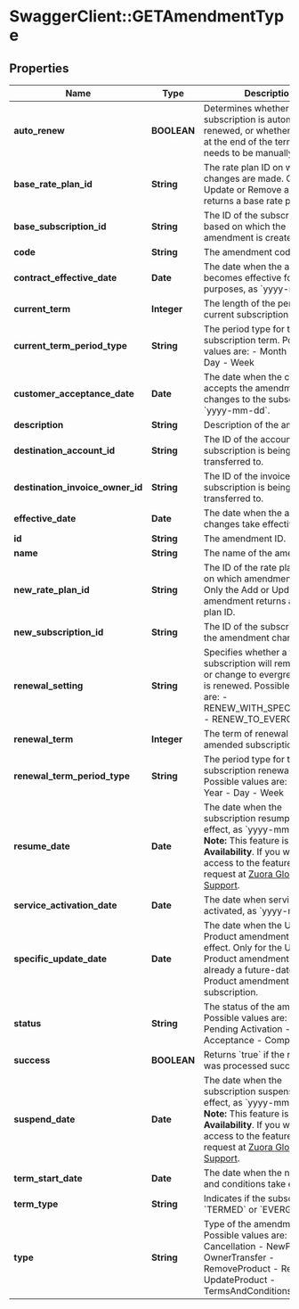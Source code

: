 # SwaggerClient::GETAmendmentType

## Properties
Name | Type | Description | Notes
------------ | ------------- | ------------- | -------------
**auto_renew** | **BOOLEAN** | Determines whether the subscription is automatically renewed, or whether it expires at the end of the term and needs to be manually renewed.   | [optional] 
**base_rate_plan_id** | **String** | The rate plan ID on which changes are made. Only the Update or Remove amendment returns a base rate plan ID.  | [optional] 
**base_subscription_id** | **String** | The ID of the subscription based on which the amendment is created.  | [optional] 
**code** | **String** | The amendment code.  | [optional] 
**contract_effective_date** | **Date** | The date when the amendment becomes effective for billing purposes, as &#x60;yyyy-mm-dd&#x60;.  | [optional] 
**current_term** | **Integer** | The length of the period for the current subscription term.   | [optional] 
**current_term_period_type** | **String** | The period type for the current subscription term. Possible values are:  - Month - Year - Day - Week  | [optional] 
**customer_acceptance_date** | **Date** | The date when the customer accepts the amendment changes to the subscription, as &#x60;yyyy-mm-dd&#x60;.  | [optional] 
**description** | **String** | Description of the amendment.  | [optional] 
**destination_account_id** | **String** | The ID of the account that the subscription is being transferred to.  | [optional] 
**destination_invoice_owner_id** | **String** | The ID of the invoice that the subscription is being transferred to.  | [optional] 
**effective_date** | **Date** | The date when the amendment changes take effective.   | [optional] 
**id** | **String** | The amendment ID.  | [optional] 
**name** | **String** | The name of the amendment.  | [optional] 
**new_rate_plan_id** | **String** | The ID of the rate plan charge on which amendment is made. Only the Add or Update amendment returns a new rate plan ID.  | [optional] 
**new_subscription_id** | **String** | The ID of the subscription that the amendment changes.  | [optional] 
**renewal_setting** | **String** | Specifies whether a termed subscription will remain termed or change to evergreen when it is renewed. Possible values are:  - RENEW_WITH_SPECIFIC_TERM - RENEW_TO_EVERGREEN  | [optional] 
**renewal_term** | **Integer** | The term of renewal for the amended subscription.  | [optional] 
**renewal_term_period_type** | **String** | The period type for the subscription renewal term. Possible values are:  - Month - Year - Day - Week  | [optional] 
**resume_date** | **Date** | The date when the subscription resumption takes effect, as &#x60;yyyy-mm-dd&#x60;.  **Note:** This feature is in **Limited Availability**. If you wish to have access to the feature, submit a request at [Zuora Global Support](http://support.zuora.com/).  | [optional] 
**service_activation_date** | **Date** | The date when service is activated, as &#x60;yyyy-mm-dd&#x60;.  | [optional] 
**specific_update_date** | **Date** | The date when the Update Product amendment takes effect.  Only for the Update Product amendments if there is already a future-dated Update Product amendment on the subscription.  | [optional] 
**status** | **String** | The status of the amendment. Possible values are:  - Draft  - Pending Activation - Pending Acceptance - Completed  | [optional] 
**success** | **BOOLEAN** | Returns &#x60;true&#x60; if the request was processed successfully.  | [optional] 
**suspend_date** | **Date** | The date when the subscription suspension takes effect, as &#x60;yyyy-mm-dd&#x60;.  **Note:** This feature is in **Limited Availability**. If you wish to have access to the feature, submit a request at [Zuora Global Support](http://support.zuora.com/).  | [optional] 
**term_start_date** | **Date** | The date when the new terms and conditions take effect.  | [optional] 
**term_type** | **String** | Indicates if the subscription is &#x60;TERMED&#x60; or &#x60;EVERGREEN&#x60;.  | [optional] 
**type** | **String** | Type of the amendment. Possible values are:  - Cancellation - NewProduct - OwnerTransfer - RemoveProduct - Renewal - UpdateProduct - TermsAndConditions  | [optional] 


